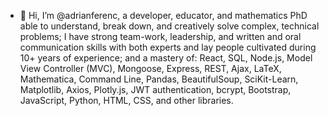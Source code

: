 - 👋 Hi, I’m @adrianferenc, a developer, educator, and mathematics PhD able to understand, break down, and creatively solve complex, technical problems; I have strong team-work, leadership, and written and oral communication skills with both experts and lay people cultivated during 10+ years of experience; and a mastery of: React, SQL, Node.js, Model View Controller (MVC), Mongoose, Express, REST, Ajax, LaTeX, Mathematica, Command Line, Pandas, BeautifulSoup, SciKit-Learn, Matplotlib, Axios, Plotly.js, JWT authentication, bcrypt, Bootstrap, JavaScript, Python, HTML, CSS, and other libraries.

<!---
adrianferenc/adrianferenc is a ✨ special ✨ repository because its `README.md` (this file) appears on your GitHub profile.
You can click the Preview link to take a look at your changes.
--->
